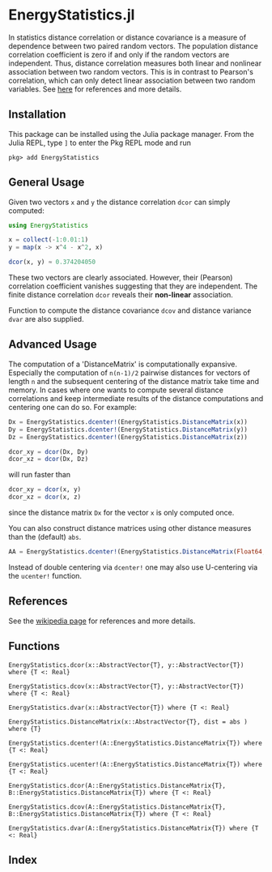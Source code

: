 # EnergyStatistics.jl


In statistics distance correlation or distance covariance is a measure of dependence between two paired random vectors. The population distance correlation coefficient is zero if and only if the random vectors are independent. Thus, distance correlation measures both linear and nonlinear association between two random vectors. This is in contrast to Pearson's correlation, which can only detect linear association between two random variables. See [here](https://en.wikipedia.org/wiki/Distance_correlation) for references and more details.


## Installation
This package can be installed using the Julia package manager. From the Julia REPL, type `]`
to enter the Pkg REPL mode and run

```
pkg> add EnergyStatistics
```

## General Usage
Given two vectors `x` and `y` the distance correlation `dcor` can
simply computed:

```julia
using EnergyStatistics

x = collect(-1:0.01:1)
y = map(x -> x^4 - x^2, x)

dcor(x, y) ≈ 0.374204050
```

These two vectors are clearly associated. However, their (Pearson)
correlation coefficient vanishes suggesting that they are independent.
The finite distance correlation `dcor`
reveals their __non-linear__ association.


Function to compute the distance covariance `dcov` and distance variance `dvar`
are also supplied.



## Advanced Usage

The computation of a 'DistanceMatrix' is computationally expansive.
Especially the computation of `n(n-1)/2` pairwise distances
for vectors of length `n` and the subsequent
centering of the distance matrix take time and memory.
In cases where one wants to compute several distance correlations and
keep intermediate results of the distance computations and centering
one can do so. For example:

```julia
Dx = EnergyStatistics.dcenter!(EnergyStatistics.DistanceMatrix(x))
Dy = EnergyStatistics.dcenter!(EnergyStatistics.DistanceMatrix(y))
Dz = EnergyStatistics.dcenter!(EnergyStatistics.DistanceMatrix(z))

dcor_xy = dcor(Dx, Dy)
dcor_xz = dcor(Dx, Dz)
```
will run faster than

```julia
dcor_xy = dcor(x, y)
dcor_xz = dcor(x, z)
```
since the distance matrix `Dx` for the vector `x` is only computed once.


You can also construct distance matrices using other distance measures
than the (default) `abs`.

```julia
AA = EnergyStatistics.dcenter!(EnergyStatistics.DistanceMatrix(Float64, x, abs2))
```


Instead of double centering via `dcenter!` one may also
use U-centering via the `ucenter!` function.


## References

See the [wikipedia page](https://en.wikipedia.org/wiki/Distance_correlation) for references and more details.



## Functions


```@docs
EnergyStatistics.dcor(x::AbstractVector{T}, y::AbstractVector{T}) where {T <: Real}
```

```@docs
EnergyStatistics.dcov(x::AbstractVector{T}, y::AbstractVector{T}) where {T <: Real}
```

```@docs
EnergyStatistics.dvar(x::AbstractVector{T}) where {T <: Real}
```




```@docs
EnergyStatistics.DistanceMatrix(x::AbstractVector{T}, dist = abs ) where {T}
```

```@docs
EnergyStatistics.dcenter!(A::EnergyStatistics.DistanceMatrix{T}) where {T <: Real}
```

```@docs
EnergyStatistics.ucenter!(A::EnergyStatistics.DistanceMatrix{T}) where {T <: Real}
```

```@docs
EnergyStatistics.dcor(A::EnergyStatistics.DistanceMatrix{T}, B::EnergyStatistics.DistanceMatrix{T}) where {T <: Real}
```

```@docs
EnergyStatistics.dcov(A::EnergyStatistics.DistanceMatrix{T}, B::EnergyStatistics.DistanceMatrix{T}) where {T <: Real}
```

```@docs
EnergyStatistics.dvar(A::EnergyStatistics.DistanceMatrix{T}) where {T <: Real}
```


## Index

```@index
```
